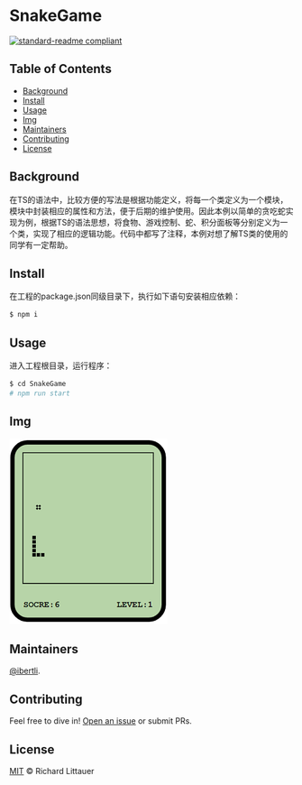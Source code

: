 # SnakeGame

[![standard-readme compliant](https://img.shields.io/badge/readme%20style-standard-brightgreen.svg?style=flat-square)](https://github.com/RichardLitt/standard-readme)

## Table of Contents

- [Background](#background)
- [Install](#install)
- [Usage](#usage)
- [Img](#img)
- [Maintainers](#maintainers)
- [Contributing](#contributing)
- [License](#license)

## Background

在TS的语法中，比较方便的写法是根据功能定义，将每一个类定义为一个模块，模块中封装相应的属性和方法，便于后期的维护使用。因此本例以简单的贪吃蛇实现为例，根据TS的语法思想，将食物、游戏控制、蛇、积分面板等分别定义为一个类，实现了相应的逻辑功能。代码中都写了注释，本例对想了解TS类的使用的同学有一定帮助。

## Install

在工程的package.json同级目录下，执行如下语句安装相应依赖：

```sh
$ npm i
```

## Usage

进入工程根目录，运行程序：

```sh
$ cd SnakeGame
# npm run start
```


## Img

![Image text](https://github.com/ibertli/SnakeGame/blob/master/imgs/%E6%95%88%E6%9E%9C%E5%9B%BE.png)

## Maintainers

[@ibertli](https://github.com/ibertli).

## Contributing

Feel free to dive in! [Open an issue](https://github.com/RichardLitt/standard-readme/issues/new) or submit PRs.

## License

[MIT](LICENSE) © Richard Littauer
